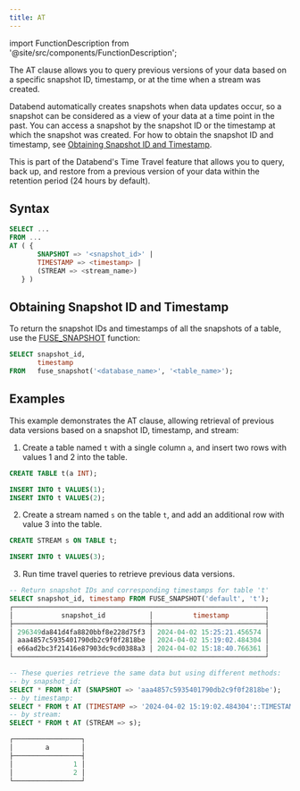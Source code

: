 ```yaml
---
title: AT
---
```

import FunctionDescription from '@site/src/components/FunctionDescription';

<FunctionDescription description="Introduced or updated: v1.2.395"/>

The AT clause allows you to query previous versions of your data based on a specific snapshot ID, timestamp, or at the time when a stream was created.

Databend automatically creates snapshots when data updates occur, so a snapshot can be considered as a view of your data at a time point in the past. You can access a snapshot by the snapshot ID or the timestamp at which the snapshot was created. For how to obtain the snapshot ID and timestamp, see [Obtaining Snapshot ID and Timestamp](#obtaining-snapshot-id-and-timestamp).

This is part of the Databend's Time Travel feature that allows you to query, back up, and restore from a previous version of your data within the retention period (24 hours by default).

## Syntax

```sql    
SELECT ...
FROM ...
AT ( { 
       SNAPSHOT => '<snapshot_id>' |
       TIMESTAMP => <timestamp> | 
       (STREAM => <stream_name>) 
   } )   
```

## Obtaining Snapshot ID and Timestamp

To return the snapshot IDs and timestamps of all the snapshots of a table, use the [FUSE_SNAPSHOT](../../20-sql-functions/16-system-functions/fuse_snapshot.md) function:

```sql
SELECT snapshot_id, 
       timestamp 
FROM   fuse_snapshot('<database_name>', '<table_name>'); 
```

## Examples

This example demonstrates the AT clause, allowing retrieval of previous data versions based on a snapshot ID, timestamp, and stream:

1. Create a table named `t` with a single column `a`, and insert two rows with values 1 and 2 into the table.

```sql
CREATE TABLE t(a INT);

INSERT INTO t VALUES(1);
INSERT INTO t VALUES(2);
```

2. Create a stream named `s` on the table `t`, and add an additional row with value 3 into the table.

```sql
CREATE STREAM s ON TABLE t;

INSERT INTO t VALUES(3);
```

3. Run time travel queries to retrieve previous data versions. 

```sql
-- Return snapshot IDs and corresponding timestamps for table 't'
SELECT snapshot_id, timestamp FROM FUSE_SNAPSHOT('default', 't');
┌───────────────────────────────────────────────────────────────┐
│            snapshot_id           │          timestamp         │
├──────────────────────────────────┼────────────────────────────┤
│ 296349da841d4fa8820bbf8e228d75f3 │ 2024-04-02 15:25:21.456574 │
│ aaa4857c5935401790db2c9f0f2818be │ 2024-04-02 15:19:02.484304 │
│ e66ad2bc3f21416e87903dc9cd0388a3 │ 2024-04-02 15:18:40.766361 │
└───────────────────────────────────────────────────────────────┘

-- These queries retrieve the same data but using different methods:
-- by snapshot_id:
SELECT * FROM t AT (SNAPSHOT => 'aaa4857c5935401790db2c9f0f2818be');
-- by timestamp:
SELECT * FROM t AT (TIMESTAMP => '2024-04-02 15:19:02.484304'::TIMESTAMP);
-- by stream:
SELECT * FROM t AT (STREAM => s);

┌─────────────────┐
│        a        │
├─────────────────┤
│               1 │
│               2 │
└─────────────────┘
```